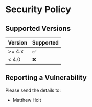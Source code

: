 # Security Policy

## Supported Versions

| Version | Supported          |
| ------- | ------------------ |
| >= 4.x  | :white_check_mark: |
| < 4.0   | :x:                |

## Reporting a Vulnerability

Please send the details to:

- Matthew Holt <matt at dyanim dot com>